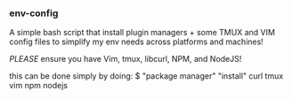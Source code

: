 ### env-config ###
A simple bash script that install plugin managers + some TMUX and VIM config files to simplify my env needs across platforms and machines!

*PLEASE* ensure you have Vim, tmux, libcurl, NPM, and NodeJS!

this can be done simply by doing:
$ "package manager" "install" curl tmux vim npm nodejs
